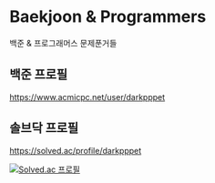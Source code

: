 # Baekjoon & Programmers
백준 & 프로그래머스 문제푼거들

## 백준 프로필
https://www.acmicpc.net/user/darkpppet
## 솔브닥 프로필
https://solved.ac/profile/darkpppet


[![Solved.ac 프로필](http://mazassumnida.wtf/api/v2/generate_badge?boj=darkpppet)](https://solved.ac/darkpppet)
